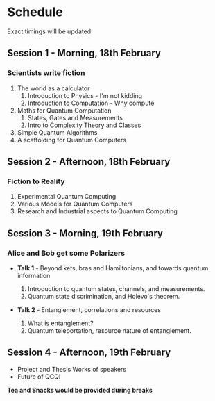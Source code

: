 # Schedule

Exact timings will be updated

## Session 1 - Morning, 18th February

### Scientists write fiction

1. The world as a calculator
   1. Introduction to Physics - I'm not kidding
   2. Introduction to Computation - Why compute
2. Maths for Quantum Computation
   1. States, Gates and Measurements
   2. Intro to Complexity Theory and Classes
3. Simple Quantum Algorithms
4. A scaffolding for Quantum Computers

## Session 2 - Afternoon, 18th February

### Fiction to Reality

1. Experimental Quantum Computing
2. Various Models for Quantum Computers
3. Research and Industrial aspects to Quantum Computing

## Session 3 - Morning, 19th February

### Alice and Bob get some Polarizers

- **Talk 1** - Beyond kets, bras and Hamiltonians, and towards quantum information

  1. Introduction to quantum states, channels, and measurements.
  2. Quantum state discrimination, and Holevo's theorem.

- **Talk 2** - Entanglement, correlations and resources

  1. What is entanglement?
  2. Quantum teleportation, resource nature of entanglement.

## Session 4 - Afternoon, 19th February

- Project and Thesis Works of speakers
- Future of QCQI

**Tea and Snacks would be provided during breaks**
